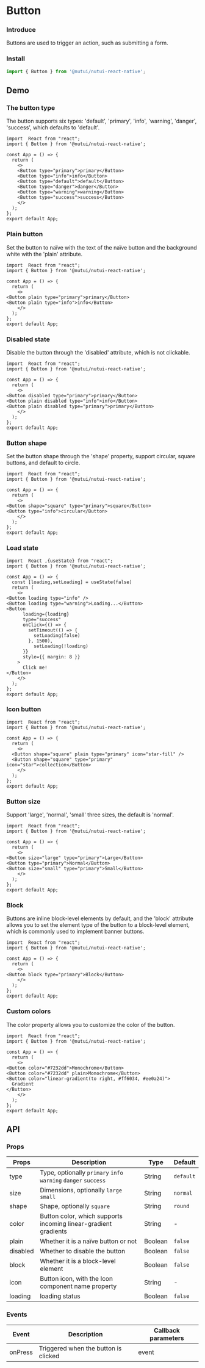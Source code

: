 # Button

### Introduce

Buttons are used to trigger an action, such as submitting a form.

### Install

``` javascript
import { Button } from '@nutui/nutui-react-native';
```

## Demo

### The button type

The button supports six types: 'default', 'primary', 'info', 'warning', 'danger', 'success', which defaults to 'default'.

```SnackPlayer
import  React from "react";
import { Button } from '@nutui/nutui-react-native';

const App = () => {
  return (
    <>
    <Button type="primary">primary</Button>
    <Button type="info">info</Button>
    <Button type="default">default</Button>
    <Button type="danger">danger</Button>
    <Button type="warning">warning</Button>
    <Button type="success">success</Button>
    </>
  );
};
export default App;
```


### Plain button

Set the button to naïve with the text of the naïve button and the background white with the 'plain' attribute.

```SnackPlayer
import  React from "react";
import { Button } from '@nutui/nutui-react-native';

const App = () => {
  return (
    <>
<Button plain type="primary">primary</Button>
<Button plain type="info">info</Button>
    </>
  );
};
export default App;
```

### Disabled state

Disable the button through the 'disabled' attribute, which is not clickable.

```SnackPlayer
import  React from "react";
import { Button } from '@nutui/nutui-react-native';

const App = () => {
  return (
    <>
<Button disabled type="primary">primary</Button>
<Button plain disabled type="info">info</Button>
<Button plain disabled type="primary">primary</Button>
    </>
  );
};
export default App;
```


### Button shape

Set the button shape through the 'shape' property, support circular, square buttons, and default to circle.

```SnackPlayer
import  React from "react";
import { Button } from '@nutui/nutui-react-native';

const App = () => {
  return (
    <>
<Button shape="square" type="primary">square</Button>
<Button type="info">circular</Button>
    </>
  );
};
export default App;
```


### Load state

```SnackPlayer
import  React ,{useState} from "react";
import { Button } from '@nutui/nutui-react-native';

const App = () => {
  const [loading,setLoading] = useState(false)
  return (
    <>
<Button loading type="info" />
<Button loading type="warning">Loading...</Button>
<Button
      loading={loading}
      type="success"
      onClick={() => {
        setTimeout(() => {
          setLoading(false)
        }, 1500),
          setLoading(!loading)
      }}
      style={{ margin: 8 }}
    >
      Click me!
</Button>
    </>
  );
};
export default App;
```

### Icon button

```SnackPlayer
import  React from "react";
import { Button } from '@nutui/nutui-react-native';

const App = () => {
  return (
    <>
  <Button shape="square" plain type="primary" icon="star-fill" />
  <Button shape="square" type="primary" icon="star">collection</Button>
    </>
  );
};
export default App;
```

### Button size

Support 'large', 'normal', 'small' three sizes, the default is 'normal'.

```SnackPlayer
import  React from "react";
import { Button } from '@nutui/nutui-react-native';

const App = () => {
  return (
    <>
<Button size="large" type="primary">Large</Button>
<Button type="primary">Normal</Button>
<Button size="small" type="primary">Small</Button>
    </>
  );
};
export default App;
```


### Block

Buttons are inline block-level elements by default, and the 'block' attribute allows you to set the element type of the button to a block-level element, which is commonly used to implement banner buttons.

```SnackPlayer
import  React from "react";
import { Button } from '@nutui/nutui-react-native';

const App = () => {
  return (
    <>
<Button block type="primary">Block</Button>
    </>
  );
};
export default App;
```


### Custom colors
The color property allows you to customize the color of the button.

```SnackPlayer
import  React from "react";
import { Button } from '@nutui/nutui-react-native';

const App = () => {
  return (
    <>
<Button color="#7232dd">Monochrome</Button>
<Button color="#7232dd" plain>Monochrome</Button>
<Button color="linear-gradient(to right, #ff6034, #ee0a24)">
  Gradient
</Button>
    </>
  );
};
export default App;
```

## API

### Props

| Props    | Description                             | Type   | Default           |
|----------|----------------------------------|--------|------------------|
| type     | Type, optionally `primary` `info` `warning` `danger` `success` | String |`default`         |
| size     | Dimensions, optionally `large` `small`  | String | `normal`      |
| shape    | Shape, optionally `square` | String | `round`             |
| color    | Button color, which supports incoming linear-gradient gradients     | String | - |
| plain    | 	Whether it is a naïve button or not                       | Boolean | `false`             |
| disabled | 	Whether to disable the button                       | Boolean | `false`              |
| block    | Whether it is a block-level element                        | Boolean | `false`               |
| icon     | Button icon, with the Icon component name property                        | String | -     |
| loading  | loading status                        | Boolean | `false`               |

### Events

| Event | Description           | Callback parameters     |
|--------|----------------|--------------|
| onPress | Triggered when the button is clicked | event |

